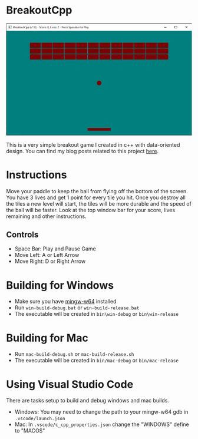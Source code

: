 # BreakoutCpp
![](image.png)

This is a very simple breakout game I created in c++ with data-oriented design. You can find my blog posts related to this project [here](https://www.mattgibson.dev/blog/?tag=BreakoutCpp&asc).

# Instructions
Move your paddle to keep the ball from flying off the bottom of the screen. You have 3 lives and get 1 point for every tile you hit. Once you destroy all the tiles a new level will start, the tiles will be more durable and the speed of the ball will be faster. Look at the top window bar for your score, lives remaining and other instructions.

## Controls
- Space Bar: Play and Pause Game
- Move Left: A or Left Arrow  
- Move Right: D or Right Arrow

# Building for Windows
- Make sure you have [mingw-w64](http://mingw-w64.org/) installed
- Run `win-build-debug.bat` or `win-build-release.bat`
- The executable will be created in `bin\win-debug` or `bin\win-release`

# Building for Mac

- Run `mac-build-debug.sh` or `mac-build-release.sh`
- The executable will be created in `bin/mac-debug` or `bin/mac-release`

# Using Visual Studio Code
There are tasks setup to build and debug windows and mac builds.
- Windows: You may need to change the path to your mingw-w64 gdb in `.vscode/launch.json`
- Mac: In `.vscode/c_cpp_properties.json` change the "WINDOWS" define to "MACOS"
